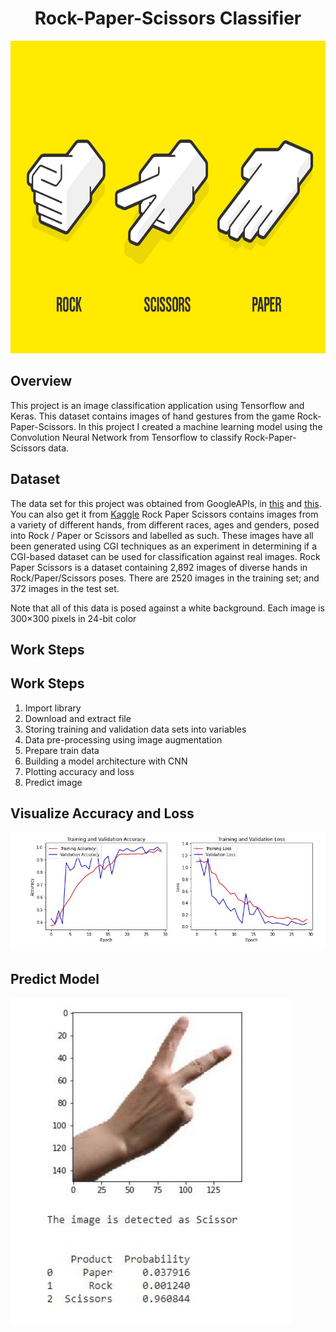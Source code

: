 <h1 align="center"> Rock-Paper-Scissors Classifier </h1>
<p align="center">
    <img src="images/rps.png" width="600" height="500">
</p>

## Overview
This project is an image classification application using Tensorflow and Keras. This dataset contains images of hand gestures from the game Rock-Paper-Scissors. In this project I created a machine learning model using the Convolution Neural Network from Tensorflow to classify Rock-Paper-Scissors data.

## Dataset
The data set for this project was obtained from GoogleAPIs, in [this](https://www.kaggle.com/cdawn1/messy-vs-clean-room) and [this](https://storage.googleapis.com/laurencemoroney-blog.appspot.com/rps-test-set.zip). You can also get it from [Kaggle](https://www.kaggle.com/sanikamal/rock-paper-scissors-dataset)
Rock Paper Scissors contains images from a variety of different hands, from different races, ages and genders, posed into Rock / Paper or Scissors and labelled as such. These images have all been generated using CGI techniques as an experiment in determining if a CGI-based dataset can be used for classification against real images. Rock Paper Scissors is a dataset containing 2,892 images of diverse hands in Rock/Paper/Scissors poses. There are 2520 images in the training set; and 372 images in the test set.

Note that all of this data is posed against a white background.
Each image is 300×300 pixels in 24-bit color

## Work Steps
## Work Steps
<ol>
  <li>Import library</li>
  <li>Download and extract file</li>
  <li>Storing training and validation data sets into variables</li>
  <li>Data pre-processing using image augmentation</li>
  <li>Prepare train data</li>
  <li>Building a model architecture with CNN</li>
  <li>Plotting accuracy and loss</li>
  <li>Predict image</li>
</ol>  

## Visualize Accuracy and Loss 
![training and loss metrics](images/accuracy_loss.JPG)

## Predict Model
<p align="left">
    <img src="images/predict.JPG" width="450">
</p>
